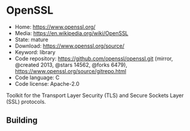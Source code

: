 # OpenSSL

- Home: https://www.openssl.org/
- Media: https://en.wikipedia.org/wiki/OpenSSL
- State: mature
- Download: https://www.openssl.org/source/
- Keyword: library
- Code repository: https://github.com/openssl/openssl.git (mirror, @created 2013, @stars 14562, @forks 6479), https://www.openssl.org/source/gitrepo.html
- Code language: C
- Code license: Apache-2.0

Toolkit for the Transport Layer Security (TLS) and Secure Sockets Layer (SSL) protocols.

## Building
